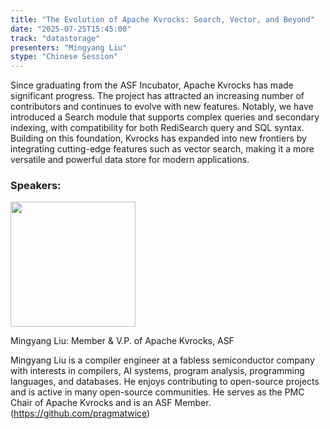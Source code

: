 ```yaml
---
title: "The Evolution of Apache Kvrocks: Search, Vector, and Beyond"
date: "2025-07-25T15:45:00"
track: "datastorage"
presenters: "Mingyang Liu"
stype: "Chinese Session"
---
```


Since graduating from the ASF Incubator, Apache Kvrocks has made significant progress. The project has attracted an increasing number of contributors and continues to evolve with new features. Notably, we have introduced a Search module that supports complex queries and secondary indexing, with compatibility for both RediSearch query and SQL syntax. Building on this foundation, Kvrocks has expanded into new frontiers by integrating cutting-edge features such as vector search, making it a more versatile and powerful data store for modern applications.

### Speakers:


<img src="https://sessionize.com/image/3652-400o400o1-nL4YWvqdsyoi1XovLkoiGQ.jpg" width="200" /><br/>

Mingyang Liu: Member & V.P. of Apache Kvrocks, ASF

Mingyang Liu is a compiler engineer at a fabless semiconductor company with interests in compilers, AI systems, program analysis, programming languages, and databases. He enjoys contributing to open-source projects and is active in many open-source communities. He serves as the PMC Chair of Apache Kvrocks and is an ASF Member. (https://github.com/pragmatwice)